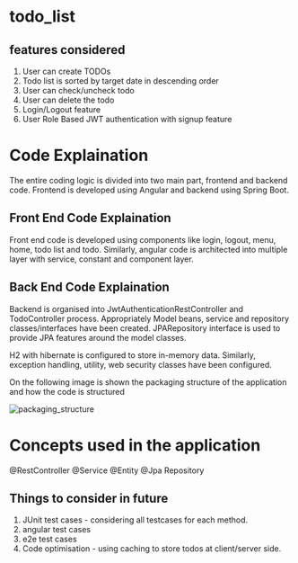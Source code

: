 # todo_list


## features considered
1. User can create TODOs
2. Todo list is sorted by target date in descending order
3. User can check/uncheck todo
4. User can delete the todo
5. Login/Logout feature
6. User Role Based JWT authentication with signup feature

# Code Explaination

The entire coding logic is divided into two main part, frontend and backend code. Frontend is developed using Angular and backend using Spring Boot. 

## Front End Code Explaination
Front end code is developed using components like login, logout, menu, home, todo list and todo.
Similarly, angular code is architected into multiple layer with service, constant and component layer.

## Back End Code Explaination
Backend is organised into JwtAuthenticationRestController and TodoController process. Appropriately Model beans, service and repository classes/interfaces have been created. JPARepository interface is used to provide JPA features around the model classes.

H2 with hibernate is configured to store in-memory data.
Similarly, exception handling, utility, web security classes have been configured.

On the following image is shown the packaging structure of the application and how the code is structured


![packaging_structure](https://user-images.githubusercontent.com/11914457/150404135-a71ca49f-5974-40dd-8ca6-ed271713231c.png)

# Concepts used in the application 

@RestController
@Service
@Entity
@Jpa Repository

## Things to consider in future
1. JUnit test cases - considering all testcases for each method.
2. angular test cases 
3. e2e test cases 
4. Code optimisation - using caching to store todos at client/server side.


